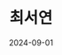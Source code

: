 ---
# Leave the homepage title empty to use the site title
title: 최서연
date: 2024-09-01
type: landing
description: "메디컬 AI와 컴퓨터공학을 연구하는 최서연의 홈페이지"
keywords: ["최서연", "메디컬 AI", "컴퓨터공학"]
draft: false

sections:

  - block: features
    content:
      title: "<span style='font-size:70%, font-family: \"Dancing Script\", cursive;'>seoharu.github.io</span>"
      text: |
        <br><span class="justified-text">
          최서연의 홈페이지에 오신 것을 환영합니다. <br> 컴퓨터공학부 학부생이자 메디컬AI 연계전공생입니다. 의료 인공지능 관련 연구실 학부연구생으로서 메디컬AI 분야의 연구와 프로젝트를 수행하고 있습니다. 좋아하는 것들로 일상을 채우고 발전하려 끊임없이 노력하는, 하고 싶은 것들은 다 해야 직성이 풀리는 사람입니다. 앞으로도 메디컬AI 연구를 수행하며 특히 뇌신경 분야에서 독보적인 능력을 가진 전문가가 되고 싶습니다.
        </span> <br><br>

        {{% cta cta_link="./about/" cta_text="더 알아보기 →" 
        class="justified-cta" %}}



  - block: slider
    content:
      slides:

      - title: <span style="font-size:70%;">About</span>
        content: <span style="font-size:70%">Interested in SEOYEON?</span>
        align: center
        background:
          image:
            filename: me.png
            filters:
              brightness: 0.4
          position: center
          color: '#000'
        link:
          icon: user
          icon_pack: fas
          text: <span style="font-size:60%">Contact</span>
          text-color: '#000'
          url: contact

      - title: <span style="font-size:70%">Bio</span>
        content: <span style="font-size:70%">Major - 컴퓨터공학부<br> Joint Major - 메디컬AI 연계전공</span>
        align: center
        background:
          image:
            filename: medical.jpg
            filters:
              brightness: 0.4
          position: center
          color: '#000'
        

      - title: <span style="font-size:70%">Medical AI</span>
        content: <span style="font-size:70%">의료 인공지능 랩실 학부연구생<span style="font-size:70%">
        align: center
        background:
          image:
            filename: lab.jpg
            filters:
              brightness: 0.4
          position: center
          color: '#000'
        link:
          icon: labtop-medical
          icon_pack: fas
          text: <span style="font-size:60%">MacsLAB</span>
          text-color: '#000'
          url: https://jbnu.macs.or.kr/

      - title: <span style="font-size:70%">Project</span>
        content: <span style="font-size:70%">데이터 과학, 모델링 및 렌더링 등 여러 프로젝트와 의료AI 연구 진행</span>
        align: center
        background:
          image:
            filename: project.jpg
            filters:
              brightness: 0.4
          position: center
          color: '#000'

      - title: <span style="font-size:70%">Development</span>
        content: <span style="font-size:70%">Litmus Renewal Project 등 여러 개발에 참여</span>
        align: center
        background:
          image:
            filename: development.jpg
            filters:
              brightness: 0.4
          position: center
          color: '#000'

      - title: <span style="font-size:70%">Activity</span>
        content: <span style="font-size:70%">교환학생 등 다양한 활동</span>
        align: center
        background:
          image:
            filename: malaysia.jpg
            filters:
              brightness: 0.4
          position: center
          color: '#000'

    design:
      # Slide height is automatic unless you force a specific height (e.g. '400px')
      slide_height: '350px'
      slide_width: '100px'
      is_fullscreen: false
      # Automatically transition through slides?
      loop: true
      # Duration of transition between slides (in ms)
      interval: 3000


  - block: features
    id: features
    content:
      title: <span style="font-size:75%">My Interests</span>
      text: 저는 좋아하는 것들로 일상을 채우고, 발전하고 싶어하는 사람입니다.<br><br><br><br>
      items:
        - name: 인공지능(AI)
          icon: code-branch
          icon_pack: fas
          description: <span style="font-size:90%;"> <span class="justified-text">Medical AI 분야 위주로, 특히 뇌공학 분야에 AI 기술 적용해 뇌의 여러 비밀을 밝혀내고 싶습니다.</spn></span><br><br>
        - name: 데이터 분석 
          icon: calculator
          icon_pack: fas
          description: <span style="font-size:90%;"><span class="justified-text"> 여러 분야의 데이터를 분석하고 모델링하는 것에 관심 있습니다.</spn></span><br><br>
        - name: 개발 
          icon: laptop
          icon_pack: fas
          description: <span style="font-size:90%;"> <span class="justified-text"> 여러 개발 프로젝트에 참여했습니다. 현재는 Litmus Renewal Project 유지보수와 Reader test 웹페이지 제작 개발을 수행하고 있습니다.</span></span><br><br>
        - name: Medical AI
          icon: laptop-medical
          icon_pack: fas
          description:  <span style="font-size:90%;"> <span class="justified-text"> 메디컬AI 연게 전공을 하고 있고 관련 랩실에서 학부 연구생으로 있습니다. </span></span><br><br>
        - name: Algorithm
          icon: laptop-code
          icon_pack: fas
          description: <span style="font-size:90%;"> <span class="justified-text"> 어쩌다 보니 알고리즘을 꾸준히 하고 있습니다. </spn></span><br><br>
        - name: Experience
          icon: globe
          icon_pack: fas
          description:  <span style="font-size:90%;"> <span class="justified-text"> 경험을 중시합니다. 여러 분야에 관심이 많아 교환학생, 동아리 부회장 등 여러 다양한 경험을 했습니다.</span> </span><br><br>

  - block: collection
    content:
      id: section-1
      title: Projects
      subtitle:
      text:
      count: 30
      offset: 0
      order: desc
      filters:
        folders:
          - collaborate
          - side
          - course
    design:
      view: card
      columns: '2'
  
  - block: collection
    content:
      id: section-2
      title: Research Projects
      subtitle:
      text:
      count: 30
      offset: 0
      order: desc
      filters:
        folders:
          - researchproject
          - 
    design:
      view: compact
      columns: '2'

  - block: collection
    content:
      id: section-2
      title: Experiences
      subtitle:
      text:
      count: 10
      offset: 0
      order: desc
      filters:
        folders:
          - experience
          - fields

    design:
      view: showcase
      columns: '1'


  - block: markdown
    content:
      title:
      subtitle:
      text: |
        {{% cta cta_link="./about/" cta_text="더 알아보기 →" 
        class="justified-cta" %}}
    design:
      columns: '1'
      css_style: "text-align: center;"

---